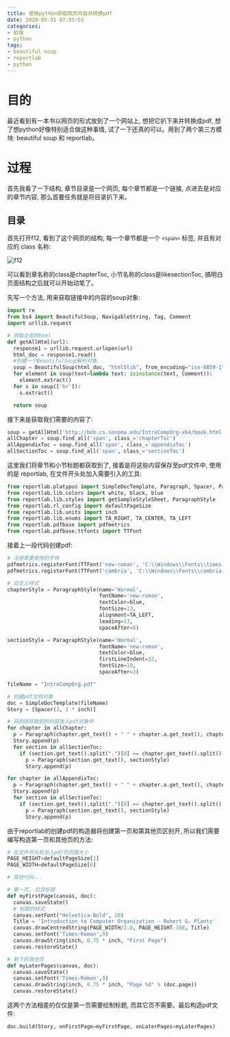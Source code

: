 ```yaml
---
title: 使用python获取网页内容并转换pdf
date: 2020-05-31 07:55:53
categories:
- 前端
- python
tags:
- beautiful soup
- reportlab
- python
---
```


# 目的

最近看到有一本书以网页的形式放到了一个网站上, 想把它扒下来并转换成pdf, 想了想python好像特别适合做这种事情, 试了一下还真的可以。用到了两个第三方模块: beautiful soup 和 reportlab。

# 过程

首先我看了一下结构, 章节目录是一个网页, 每个章节都是一个链接, 点进去是对应的章节内容, 那么首要任务就是将目录扒下来。

## 目录

首先打开f12, 看到了这个网页的结构, 每一个章节都是一个 `<span>` 标签, 并且有对应的 class 名称:

<!--more-->

![f12](/images/python/use-python-to-get-webpage-to-pdf/pythonHtmlToPdf1.png)

可以看到章名称的class是chapterToc, 小节名称的class是likesectionToc, 搞明白页面结构之后就可以开始动笔了。

先写一个方法, 用来获取链接中的内容的soup对象:

```py
import re
from bs4 import BeautifulSoup, NavigableString, Tag, Comment
import urllib.request

# 获取全部的html
def getAllHtml(url):
  response1 = urllib.request.urlopen(url)
  html_doc = response1.read()
  #创建一个BeautifulSoup解析对象
  soup = BeautifulSoup(html_doc, "html5lib", from_encoding="iso-8859-1")
  for element in soup(text=lambda text: isinstance(text, Comment)):
    element.extract()
  for s in soup(['hr']):
    s.extract()

  return soup
```

接下来是获取我们需要的内容了:

```py
soup = getAllHtml('http://bob.cs.sonoma.edu/IntroCompOrg-x64/book.html')
allChapter = soup.find_all('span', class_='chapterToc')
allAppendixToc = soup.find_all('span', class_='appendixToc')
allSectionToc = soup.find_all('span', class_='sectionToc')
```

这里我们将章节和小节标题都获取到了, 接着是将这些内容保存至pdf文件中, 使用的是 reportlab, 在文件开头处加入需要引入的工具:

```py
from reportlab.platypus import SimpleDocTemplate, Paragraph, Spacer, PageBreak, Image, Table, TableStyle
from reportlab.lib.colors import white, black, blue
from reportlab.lib.styles import getSampleStyleSheet, ParagraphStyle
from reportlab.rl_config import defaultPageSize
from reportlab.lib.units import inch
from reportlab.lib.enums import TA_RIGHT, TA_CENTER, TA_LEFT
from reportlab.pdfbase import pdfmetrics
from reportlab.pdfbase.ttfonts import TTFont
```

接着上一段代码创建pdf:

```py
# 注册需要使用的字体
pdfmetrics.registerFont(TTFont('new-roman', 'C:\\Windows\\Fonts\\times.ttf'))
pdfmetrics.registerFont(TTFont('cambria', 'C:\\Windows\\Fonts\\cambria.ttc'))

# 自定义样式
chapterStyle = ParagraphStyle(name='Normal',
                              fontName='new-roman',
                              textColor=blue,
                              fontSize=13,
                              alignment=TA_LEFT,
                              leading=13,
                              spaceAfter=8)

sectionStyle = ParagraphStyle(name='Normal',
                              fontName='new-roman',
                              textColor=blue,
                              firstLineIndent=32,
                              fontSize=10,
                              spaceAfter=3)

fileName = "IntroCompOrg.pdf"

# 创建pdf文档对象
doc = SimpleDocTemplate(fileName)
Story = [Spacer(3, 2 * inch)]

# 将刚刚获取到的内容放入pdf对象中
for chapter in allChapter:
  p = Paragraph(chapter.get_text() + " " + chapter.a.get_text(), chapterStyle)
  Story.append(p)
  for section in allSectionToc:
    if (section.get_text().split(".")[0] == chapter.get_text().split()[0]):
      p = Paragraph(section.get_text(), sectionStyle)
      Story.append(p)

for chapter in allAppendixToc:
  p = Paragraph(chapter.get_text() + " " + chapter.a.get_text(), chapterStyle)
  Story.append(p)
  for section in allSectionToc:
    if (section.get_text().split(".")[0] == chapter.get_text().split()[0]):
      p = Paragraph(section.get_text(), sectionStyle)
      Story.append(p)
```

由于reportlab的创建pdf的构造器将创建第一页和第其他页区别开, 所以我们需要编写构造第一页和其他页的方法:

```py
# 在文件开头处加入pdf的页面大小
PAGE_HEIGHT=defaultPageSize[1]
PAGE_WIDTH=defaultPageSize[0]

# 其他代码...

# 第一页, 包含标题
def myFirstPage(canvas, doc):
  canvas.saveState()
  # 标题的样式
  canvas.setFont("Helvetica-Bold", 20)
  Title = 'Introduction to Computer Organization - Robert G. Plantz'
  canvas.drawCentredString(PAGE_WIDTH/2.0, PAGE_HEIGHT-108, Title)
  canvas.setFont('Times-Roman',9)
  canvas.drawString(inch, 0.75 * inch, "First Page")
  canvas.restoreState()

# 剩下的其他页
def myLaterPages(canvas, doc):
  canvas.saveState()
  canvas.setFont('Times-Roman',9)
  canvas.drawString(inch, 0.75 * inch, "Page %d" % (doc.page))
  canvas.restoreState()
```

这两个方法相差的仅仅是第一页需要绘制标题, 而其它页不需要。最后构造pdf文件:

```py
doc.build(Story, onFirstPage=myFirstPage, onLaterPages=myLaterPages)
```
